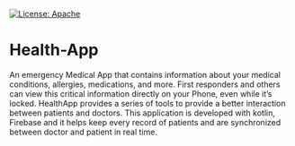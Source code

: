 [![License: Apache](https://img.shields.io/badge/License-Apache-yellow.svg)](https://opensource.org/licenses/Apache-2.0)

# Health-App
An emergency Medical App that contains information about your medical conditions, allergies, medications, and more. First responders and others can view this critical information directly on your Phone, even while it’s locked.
HealthApp provides a series of tools to provide a better interaction between patients and doctors. 
This application is developed with kotlin, Firebase and it helps keep every record of patients and are synchronized between doctor and patient in real time. 